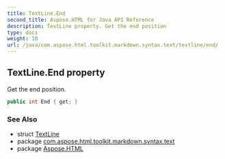 ```yaml
---
title: TextLine.End
second_title: Aspose.HTML for Java API Reference
description: TextLine property. Get the end position
type: docs
weight: 10
url: /java/com.aspose.html.toolkit.markdown.syntax.text/textline/end/
---
```

## TextLine.End property

Get the end position.

```java
public int End { get; }
```

### See Also

* struct [TextLine](../)
* package [com.aspose.html.toolkit.markdown.syntax.text](../../textline/)
* package [Aspose.HTML](../../../)
